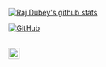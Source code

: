 [![Raj Dubey's github stats](https://github-readme-stats.vercel.app/api?username=authoritydmc)](https://github.com/authoritydmc)  

[![GitHub](https://img.shields.io/badge/dynamic/json?logo=github&label=GitHub+Followers&labelColor=282c34&color=181717&query=%24.data.totalSubs&url=https%3A%2F%2Fapi.spencerwoo.com%2Fsubstats%2F%3Fsource%3Dgithub%26queryKey%3Dauthoritydmc&longCache=true)](https://github.com/authoritydmc)

<br/>


<a href="https://t.me/beast0110">
  <img align="left" alt="Raj Dubey | Telegram" width="22px" src="https://cdn.jsdelivr.net/npm/simple-icons@v3/icons/telegram.svg" />
</a>

<br />

